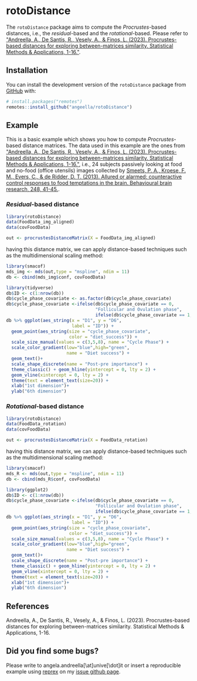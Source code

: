 
# rotoDistance

<!-- badges: start -->
<!-- badges: end -->

The `rotoDistance` package aims to compute the *Procrustes*-based distances, i.e., the *residual*-based and the *rotational*-based. Please refer to ["Andreella, A., De Santis, R., Vesely, A., & Finos, L. (2023). Procrustes-based distances for exploring between-matrices similarity. Statistical Methods & Applications, 1-16."](https://link.springer.com/article/10.1007/s10260-023-00689-y).

## Installation

You can install the development version of the `rotoDistance` package from [GitHub](https://github.com/) with:

``` r
# install.packages("remotes")
remotes::install_github("angeella/rotoDistance")
```

## Example

This is a basic example which shows you how to compute *Procrustes*-based distance matrices. The data used in this example are the ones from ["Andreella, A., De Santis, R., Vesely, A., & Finos, L. (2023). Procrustes-based distances for exploring between-matrices similarity. Statistical Methods & Applications, 1-16."](https://arxiv.org/abs/2301.06164), i.e., $24$ subjects passively looking at food and no-food (office utensils) images collected by [Smeets, P. A., Kroese, F. M., Evers, C., & de Ridder, D. T. (2013). Allured or alarmed: counteractive control responses to food temptations in the brain. Behavioural brain research, 248, 41-45.](https://www.sciencedirect.com/science/article/pii/S0166432813001824).

### *Residual*-based distance

``` r
library(rotoDistance)
data(FoodData_img_aligned)
data(covFoodData)
```

``` r
out <- procrustesDistanceMatrix(X = FoodData_img_aligned)
```

having this distance matrix, we can apply distance-based techniques such as the multidimensional scaling method:

``` r
library(smacof)
mds_img <- mds(out,type = "mspline", ndim = 11)
db <- cbind(mds_img$conf, covFoodData)
```

``` r
library(tidyverse)
db$ID <- c(1:nrow(db))
db$cycle_phase_covariate <- as.factor(db$cycle_phase_covariate)
db$cycle_phase_covariate <-ifelse(db$cycle_phase_covariate == 0,
                                  "Follicular and Ovulation phase",
                                  ifelse(db$cycle_phase_covariate == 1, "Luteal phase", "Menstrual phase"))
db %>% ggplot(aes_string(x = "D1", y = "D6",
                         label = "ID")) +
  geom_point(aes_string(size = "cycle_phase_covariate",
                        color = "diet_success")) +
  scale_size_manual(values = c(3,5,8), name = "Cycle Phase") +
  scale_color_gradient(low="blue",high="green",
                       name = "Diet success") +
  geom_text()+
  scale_shape_discrete(name = "Post-pre importance") +
  theme_classic() + geom_hline(yintercept = 0, lty = 2) +
  geom_vline(xintercept = 0, lty = 2) +
  theme(text = element_text(size=20)) +
  xlab("1st dimension")+
  ylab("6th dimension")
```


### *Rotational*-based distance

``` r
library(rotoDistance)
data(FoodData_rotation)
data(covFoodData)
```

``` r
out <- procrustesDistanceMatrix(X = FoodData_rotation)
```

having this distance matrix, we can apply distance-based techniques such as the multidimensional scaling method:

``` r
library(smacof)
mds_R <- mds(out,type = "mspline", ndim = 11)
db <- cbind(mds_R$conf, covFoodData)
```

``` r
library(ggplot2)
db$ID <- c(1:nrow(db))
db$cycle_phase_covariate <-ifelse(db$cycle_phase_covariate == 0,
                                  "Follicular and Ovulation phase",
                                  ifelse(db$cycle_phase_covariate == 1, "Luteal phase", "Menstrual phase"))
db %>% ggplot(aes_string(x = "D1", y = "D6",
                         label = "ID")) +
  geom_point(aes_string(size = "cycle_phase_covariate",
                        color = "diet_success")) +
  scale_size_manual(values = c(3,5,8), name = "Cycle Phase") +
  scale_color_gradient(low="blue",high="green",
                       name = "Diet success") +
  geom_text()+
  scale_shape_discrete(name = "Post-pre importance") +
  theme_classic() + geom_hline(yintercept = 0, lty = 2) +
  geom_vline(xintercept = 0, lty = 2) +
  theme(text = element_text(size=20)) +
  xlab("1st dimension")+
  ylab("6th dimension")
```

## References

Andreella, A., De Santis, R., Vesely, A., & Finos, L. (2023). Procrustes-based distances for exploring between-matrices similarity. Statistical Methods & Applications, 1-16.

## Did you find some bugs?

Please write to angela.andreella[\at]unive[\dot]it or insert a reproducible example using [reprex](https://github.com/tidyverse/reprex) on my [issue github page](https://github.com/angeella/rotoDistance/issues).
